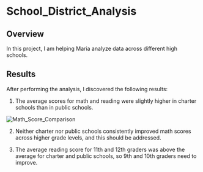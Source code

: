# School_District_Analysis

## Overview
In this project, I am helping Maria analyze data across different high schools.

## Results
After performing the analysis, I discovered the following results:

1. The average scores for math and reading were slightly higher in charter schools than in public schools. 


![Math_Score_Comparison](https://user-images.githubusercontent.com/111243284/193140496-194f3ff9-5cd2-4051-b069-06189ffa6159.png)



2. Neither charter nor public schools consistently improved math scores across higher grade levels, and this should be addressed.

3. The average reading score for 11th and 12th graders was above the average for charter and public schools, so 9th and 10th graders need to improve. 


